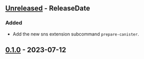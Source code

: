 <!-- next-header -->

## [Unreleased] - ReleaseDate

### Added
- Add the new sns extension subcommand `prepare-canister`.

## [0.1.0] - 2023-07-12

<!-- next-url -->
[Unreleased]: https://github.com/dfinity/dfx-extensions/compare/sns-v0.1.0...HEAD
[0.1.0]: https://github.com/dfinity/dfx-extensions/compare/sns-v0.1.0...sns-v0.1.0
